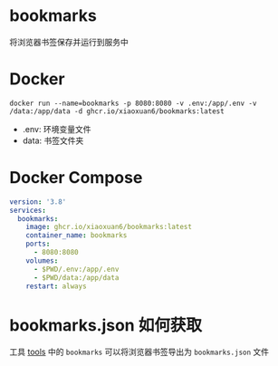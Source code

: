 # bookmarks

将浏览器书签保存并运行到服务中

# Docker

```docker
docker run --name=bookmarks -p 8080:8080 -v .env:/app/.env -v /data:/app/data -d ghcr.io/xiaoxuan6/bookmarks:latest
```

* .env: 环境变量文件
* data: 书签文件夹

# Docker Compose

```yaml
version: '3.8'
services:
  bookmarks:
    image: ghcr.io/xiaoxuan6/bookmarks:latest
    container_name: bookmarks
    ports:
      - 8080:8080
    volumes:
      - $PWD/.env:/app/.env
      - $PWD/data:/app/data
    restart: always
```

# bookmarks.json 如何获取

工具 [tools](https://github.com/xiaoxuan6/tools) 中的 `bookmarks` 可以将浏览器书签导出为 `bookmarks.json` 文件
